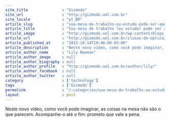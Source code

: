```yaml
---
site_title               : "Gizmodo"
site_url                 : "http://gizmodo.uol.com.br"
site_locale              : "pt_BR"
article_slug             : "sua-mesa-de-trabalho-ou-estudo-pode-ser-apenas-uma-ilusao-de-optica"
article_title            : "Sua mesa de trabalho (ou estudo) pode ser apenas uma ilusão de óptica"
article_image            : "http://gizmodo.uol.com.br/wp-content/blogs.dir/8/files/2015/02/Vestido-e-ilusao-de-optica-capa.jpg"
article_url              : "http://gizmodo.uol.com.br/ilusao-de-optica/"
article_published_at     : "2013-10-14T10:48:00-03:00"
article_description      : "Neste novo vídeo, como você pode imaginar, as coisas na mesa não são o que parecem. Acompanhe-o até o fim: prometo que vale a pena."
article_author_name      : "Lily Newman"
article_author_image     : null
article_author_biography : null
article_author_profile   : "http://gizmodo.uol.com.br/author/lily/"
article_author_facebook  : null
article_author_twitter   : null
category                 : ['technology']
tags                     : ['Gizmodo']
permalink                : "/:categories/sua-mesa-de-trabalho-ou-estudo-pode-ser-apenas-uma-ilusao-de-optica/"
layout                   : post
---
```


Neste novo vídeo, como você pode imaginar, as coisas na mesa não são o que parecem. Acompanhe-o até o fim: prometo que vale a pena.
